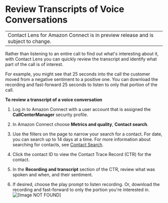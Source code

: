# Review Transcripts of Voice Conversations<a name="review-transcripts"></a>


|  | 
| --- |
| Contact Lens for Amazon Connect is in preview release and is subject to change\. | 

Rather than listening to an entire call to find out what's interesting about it, with Contact Lens you can quickly review the transcript and identify what part of the call is of interest\. 

For example, you might see that 25 seconds into the call the customer moved from a negative sentiment to a positive one\. You can download the recording and fast\-forward 25 seconds to listen to only that portion of the call\.

**To review a transcript of a voice conversation**

1. Log in to Amazon Connect with a user account that is assigned the **CallCenterManager** security profile\.

1. In Amazon Connect choose **Metrics and quality**, **Contact search**\.

1. Use the filters on the page to narrow your search for a contact\. For date, you can search up to 14 days at a time\. For more information about searching for contacts, see [Contact Search](contact-search.md)\. 

1. Click the contact ID to view the Contact Trace Record \(CTR\) for the contact\.

1. In the **Recording and transcript** section of the CTR, review what was spoken and when, and their sentiment\.

1. If desired, choose the play prompt to listen recording\. Or, download the recording and fast\-forward to only the portion you're interested in\.  
![\[Image NOT FOUND\]](http://docs.aws.amazon.com/connect/latest/adminguide/images/recording-transcript.png)
